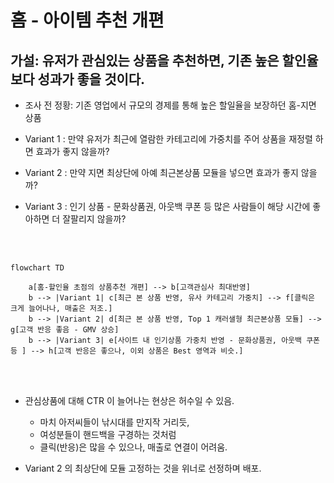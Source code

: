 # 홈 - 아이템 추천 개편

## 가설: 유저가 관심있는 상품을 추천하면, 기존 높은 할인율보다 성과가 좋을 것이다.

* 조사 전 정황: 기존 영업에서 규모의 경제를 통해 높은 할일율을 보장하던 홈-지면 상품
  
* Variant 1 : 만약 유저가 최근에 열람한 카테고리에 가중치를 주어 상품을 재정렬 하면 효과가 좋지 않을까?
* Variant 2 : 만약 지면 최상단에 아예 최근본상품 모듈을 넣으면 효과가 좋지 않을까? 
* Variant 3 : 인기 상품 - 문화상품권, 아웃백 쿠폰 등 많은 사람들이 해당 시간에 좋아하면 더 잘팔리지 않을까?

<br><br>

```mermaid
flowchart TD

    a[홈-할인율 초점의 상품추천 개편] --> b[고객관심사 최대반영]
    b --> |Variant 1| c[최근 본 상품 반영, 유사 카테고리 가중치] --> f[클릭은 크게 늘어나나, 매출은 저조.]
    b --> |Variant 2| d[최근 본 상품 반영, Top 1 캐러샐형 최근본상품 모듈] --> g[고객 반응 좋음 - GMV 상승]
    b --> |Variant 3| e[사이트 내 인기상품 가중치 반영 - 문화상품권, 아웃백 쿠폰 등 ] --> h[고객 반응은 좋으나, 이외 상품은 Best 영역과 비슷.]

```
<br><br>

* 관심상품에 대해 CTR 이 늘어나는 현상은 허수일 수 있음.
  * 마치 아저씨들이 낚시대를 만지작 거리듯,
  * 여성분들이 핸드백을 구경하는 것처럼
  * 클릭(반응)은 많을 수 있으나, 매출로 연결이 어려움.

* Variant 2 의 최상단에 모듈 고정하는 것을 위너로 선정하며 배포.